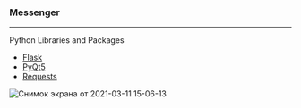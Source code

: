 ### Messenger
___

Python Libraries and Packages
* [Flask](https://pypi.org/project/Flask/)
* [PyQt5](https://pypi.org/project/PyQt5/)
* [Requests](https://pypi.org/project/requests/)

![Снимок экрана от 2021-03-11 15-06-13](https://user-images.githubusercontent.com/66723577/110796494-10dd4880-8289-11eb-8a75-4a1b2c27091d.png)


